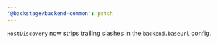 ```yaml
---
'@backstage/backend-common': patch
---
```


`HostDiscovery` now strips trailing slashes in the `backend.baseUrl` config.

